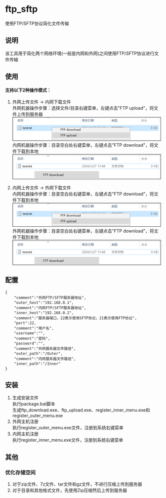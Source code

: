 # ftp_sftp
使用FTP/SFTP协议简化文件传输

## 说明
该工具用于简化两个网络环境(一般是内网和外网)之间使用FTP/SFTP协议进行文件传输

## 使用
#### 支持以下2种操作模式：
1. 外网上传文件 -> 内网下载文件  
外网机器操作步骤：选择文件/目录右键菜单，左键点击"FTP upload"，将文件上传到服务器  
![image](./screenshots/888a8f94-3d64-444e-a344-b7958b74b9a5.png)  
内网机器操作步骤：目录空白处右键菜单，左键点击"FTP download"，将文件下载到本地  
![image](./screenshots/c19feb1b-5505-4fdd-9d69-7b55c7b70381.png)

2. 内网上传文件 -> 外网下载文件  
内网机器操作步骤：目录空白处右键菜单，左键点击"FTP download"，将文件下载到本地  
![image](./screenshots/1fa27e92-ee0d-4a3e-b37c-76b4ceee1034.png)  
外网机器操作步骤：目录空白处右键菜单，左键点击"FTP download"，将文件下载到本地  
![image](./screenshots/98267f1f-8208-44af-88f8-51af54be2faf.png)


## 配置
    {
        "comment":"外网FTP/SFTP服务器地址",
        "outer_host":"192.168.0.1",
        "comment":"内网FTP/SFTP服务器地址",
        "inner_host":"192.168.0.2",
        "comment":"服务器端口，22表示使用SFTP协议，21表示使用FTP协议",
        "port":22,
        "comment":"用户名",
        "username":"",
        "comment":"密码",
        "password":"",
        "comment":"外网服务器文件路径",
        "outer_path":"/Outer",
        "comment":"内网服务器文件路径",
        "inner_path":"/Inner"
    }

## 安装
1. 生成安装文件  
执行package.bat脚本  
生成ftp_download.exe、ftp_upload.exe、register_inner_menu.exe和register_outer_menu.exe  
2. 外网主机注册  
执行register_outer_menu.exe文件，注册到系统右键菜单  
3. 内网主机注册  
执行register_inner_menu.exe文件，注册到系统右键菜单  

## 其他
### 优化存储空间
1. 对于zip文件、7z文件、tar文件和gz文件，不进行压缩上传到服务器  
2. 对于目录和其他格式文件，先使用Zip压缩然后上传到服务器  